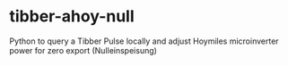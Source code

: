 # tibber-ahoy-null
Python to query a Tibber Pulse locally and adjust Hoymiles microinverter power for zero export (Nulleinspeisung)
